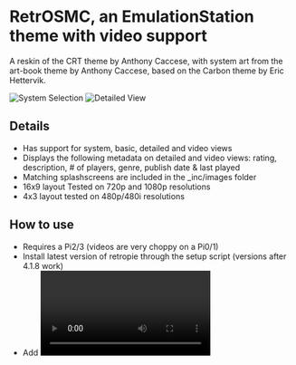 # RetrOSMC, an EmulationStation theme with video support
A reskin of the CRT theme by Anthony Caccese, with system art from the art-book theme by Anthony Caccese, based on the Carbon theme by Eric Hettervik.

![System Selection](https://i.imgur.com/FYvXm1o.jpg)
![Detailed View](https://i.imgur.com/tWZ6rWo.jpg)

## Details

- Has support for system, basic, detailed and video views
- Displays the following metadata on detailed and video views: rating, description, # of players, genre, publish date & last played
- Matching splashscreens are included in the \_inc/images folder
- 16x9 layout Tested on 720p and 1080p resolutions
- 4x3 layout tested on 480p/480i resolutions

## How to use

- Requires a Pi2/3 (videos are very choppy on a Pi0/1)
- Install latest version of retropie through the setup script (versions after 4.1.8 work)
- Add <video> elements to your gamelist to reference videos for each game on your pi (videos can be stored anywhere just like images)
